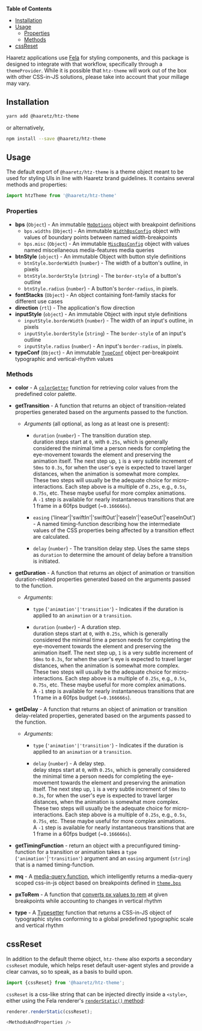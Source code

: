 <!-- START doctoc generated TOC please keep comment here to allow auto update -->
<!-- DON'T EDIT THIS SECTION, INSTEAD RE-RUN doctoc TO UPDATE -->
**Table of Contents**

- [Installation](#installation)
- [Usage](#usage)
  - [Properties](#properties)
  - [Methods](#methods)
- [cssReset](#cssreset)

<!-- END doctoc generated TOC please keep comment here to allow auto update -->

Haaretz applications use [Fela](https://fela.js.org) for styling components, and this package is 
designed to integrate with that workflow, specifically through a `themeProvider`. While it is 
possible that `htz-theme` will work out of the box with other CSS-in-JS solutions, please take into 
account that your millage may vary.

## Installation

```bash
yarn add @haaretz/htz-theme
```

or alternatively,

```bash
npm install --save @haaretz/htz-theme
```

## Usage
The default export of `@haaretz/htz-theme` is a theme object meant to be used for styling 
UIs in line with Haaretz brand guidelines. It contains several methods and properties:

```js static
import htzTheme from '@haaretz/htz-theme'
```

### Properties
* **bps** (`Object`) - An immutable [`MqOptions`](https://haaretz.github.io/htz-frontend/htz-css-tools#mqoptions)
  object with breakpoint definitions
  * `bps.widths` (`Object`) - An immutable [`WidthBpsConfig`](https://haaretz.github.io/htz-frontend/htz-css-tools#widthbpsconfig)
    object with values of boundary points between named width-breakpoints
  * `bps.misc` (`Object`) - An immutable [`MiscBpsConfig`](https://haaretz.github.io/htz-frontend/htz-css-tools#miscbpsconfig)
    object with values named miscellaneous media-features media queries
* **btnStyle** (`object`) - An immutable Object with button style definitions
  * `btnStyle.borderWidth` (`number`) - The width of a button's outline, in pixels
  * `btnStyle.borderStyle` (`string`) - The `border-style` of a button's outline
  * `btnStyle.radius` (`number`) - A button's `border-radius`, in pixels.
* **fontStacks** (`Object`) - An object containing font-family stacks for different use cases
* **direction** (`rtl`) - The application's flow direction
* **inputStyle** (`object`) - An immutable Object with input style definitions
  * `inputStyle.borderWidth` (`number`) - The width of an input's outline, in pixels
  * `inputStyle.borderStyle` (`string`) - The `border-style` of an input's outline
  * `inputStyle.radius` (`number`) - An input's `border-radius`, in pixels.
* **typeConf** (`Object`) - An immutable [`TypeConf`](https://haaretz.github.io/htz-frontend/htz-css-tools#typeconf)
  object per-breakpoint typographic and vertical-rhythm values

### Methods

* **color** - A [`colorGetter`](https://haaretz.github.io/htz-frontend/htz-css-tools#colorgetter)
  function for retrieving color values from the predefined color palette.
* **getTransition** - A function that returns an object of transition-related properties generated 
  based on the arguments passed to the function.

  * _Arguments_ (all optional, as long as at least one is present):  
    * `duration` (`number`) - The transition duration step.  
      duration steps start at `0`, with `0.25s`, which is generally considered
      the minimal time a person needs for completing the eye-movement towards the element
      and preserving the animation itself. The next step up, `1` is a very subtle increment
      of `50ms` to `0.3s`, for when the user's eye is expected to travel larger distances,
      when the animation is somewhat more complex. These two steps will usually be the
      adequate choice for micro-interactions. Each step above is a multiple of `0.25s`,
      e.g., `0.5s`, `0.75s`, etc. These maybe useful for more complex animations.  
      A `-1` step is available for nearly instantaneous transitions that are 1 frame in
      a 60fps budget (~`0.166666s`).

    * `easing` ('linear'|'swiftIn'|'swiftOut'|'easeIn'|'easeOut'|'easeInOut') - A named 
      timing-function describing how the intermediate values of the CSS properties
      being affected by a transition effect are calculated.

    * `delay` (`number`) - The transition delay step. Uses the same steps as `duration` to determine 
      the amount of delay before a transition is initiated.

* **getDuration** - A function that returns an object of animation or transition duration-related
  properties generated based on the arguments passed to the function.

  * _Arguments_:  
    * `type` (`'animation'|'transition'`) - Indicates if the duration is applied to an `animation` 
      or a `transition`.

    * `duration` (`number`) - A duration step.  
      duration steps start at `0`, with `0.25s`, which is generally considered
      the minimal time a person needs for completing the eye-movement towards the element
      and preserving the animation itself. The next step up, `1` is a very subtle increment
      of `50ms` to `0.3s`, for when the user's eye is expected to travel larger distances,
      when the animation is somewhat more complex. These two steps will usually be the
      adequate choice for micro-interactions. Each step above is a multiple of `0.25s`,
      e.g., `0.5s`, `0.75s`, etc. These maybe useful for more complex animations.  
      A `-1` step is available for nearly instantaneous transitions that are 1 frame in
      a 60fps budget (~`0.166666s`).

* **getDelay** - A function that returns an object of animation or transition delay-related
  properties, generated based on the arguments passed to the function.

  * _Arguments_:  
    * `type` (`'animation'|'transition'`) - Indicates if the duration is applied to an `animation` 
      or a `transition`.

    * `delay` (`number`) - A delay step.  
      delay steps start at `0`, with `0.25s`, which is generally considered
      the minimal time a person needs for completing the eye-movement towards the element
      and preserving the animation itself. The next step up, `1` is a very subtle increment
      of `50ms` to `0.3s`, for when the user's eye is expected to travel larger distances,
      when the animation is somewhat more complex. These two steps will usually be the
      adequate choice for micro-interactions. Each step above is a multiple of `0.25s`,
      e.g., `0.5s`, `0.75s`, etc. These maybe useful for more complex animations.  
      A `-1` step is available for nearly instantaneous transitions that are 1 frame in
      a 60fps budget (~`0.166666s`).

* **getTimingFunction** - return an object with a precunfigured timing-function for a 
   transition or animation takes a `type` (`'animation'`|`'transition'`) argument and an 
   `easing` argument (`string`) that is a named timing-function.
* **mq** - A [media-query function](https://haaretz.github.io/htz-frontend/htz-css-tools/#mqfunc),
  which intelligently returns a media-query scoped css-in-js object based on breakpoints defined 
  in [`theme.bps`]()
* **pxToRem** - A function that 
  [converts px values to rem](https://haaretz.github.io/htz-frontend/htz-css-tools#remfunctiontype)
  at given breakpoints while accounting to changes in vertical rhythm
* **type** - A [Typesetter](https://haaretz.github.io/htz-frontend/htz-css-tools#typesetter)
  function that returns a CSS-in-JS object of typographic styles conforming to a global predefined 
  typographic scale and vertical rhythm

## cssReset

In addition to the default theme object, `htz-theme` also exports a secondary `cssReset` module, 
which helps reset default user-agent styles and provide a clear canvas, so to speak, as a basis to
build upon.

```js static
import {cssReset} from '@haaretz/htz-theme';
```

`cssReset` is a css-like string that can be injected directly inside a `<style>`, either using
the Fela renderer's [`renderStatic()` method](https://github.com/rofrischmann/fela/blob/master/docs/api/fela/Renderer.md#renderstaticstyle-selector):

```js static
renderer.renderStatic(cssReset);
```

```js
<MethodsAndProperties />
```
